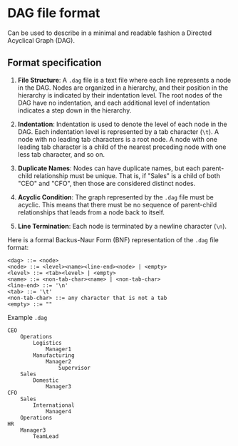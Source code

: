 # DAG file format

Can be used to describe in a minimal and readable fashion a Directed Acyclical Graph (DAG).

## Format specification

1. **File Structure**: A `.dag` file is a text file where each line represents a node in the DAG. Nodes are organized in a hierarchy, and their position in the hierarchy is indicated by their indentation level. The root nodes of the DAG have no indentation, and each additional level of indentation indicates a step down in the hierarchy.

2. **Indentation**: Indentation is used to denote the level of each node in the DAG. Each indentation level is represented by a tab character (`\t`). A node with no leading tab characters is a root node. A node with one leading tab character is a child of the nearest preceding node with one less tab character, and so on.

3. **Duplicate Names**: Nodes can have duplicate names, but each parent-child relationship must be unique. That is, if "Sales" is a child of both "CEO" and "CFO", then those are considered distinct nodes.

4. **Acyclic Condition**: The graph represented by the `.dag` file must be acyclic. This means that there must be no sequence of parent-child relationships that leads from a node back to itself.

5. **Line Termination**: Each node is terminated by a newline character (`\n`).

Here is a formal Backus-Naur Form (BNF) representation of the `.dag` file format:

```
<dag> ::= <node>
<node> ::= <level><name><line-end><node> | <empty>
<level> ::= <tab><level> | <empty>
<name> ::= <non-tab-char><name> | <non-tab-char>
<line-end> ::= '\n'
<tab> ::= '\t'
<non-tab-char> ::= any character that is not a tab
<empty> ::= ""
```

Example `.dag`

```
CEO
	Operations
		Logistics
			Manager1
		Manufacturing
			Manager2
				Supervisor
	Sales
		Domestic
			Manager3
CFO
	Sales
		International
			Manager4
	Operations
HR
	Manager3
		TeamLead
```